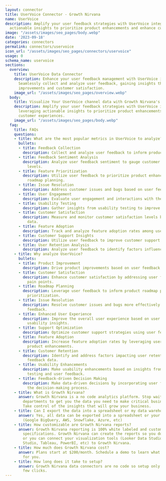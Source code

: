 ```yaml
---
layout: connector
title: UserVoice Connector - Growth Nirvana
name: UserVoice
description: Amplify your user feedback strategies with UserVoice integration, leveraging
  actionable insights to prioritize product enhancements and enhance customer experiences.
image: "/assets/images/seo_pages/body.webp"
date: '2023-09-18'
categories: connectors
permalink: connectors/uservoice
icon_url: "/assets/images/seo_pages/connectors/uservoice"
usage: 0
schema_name: uservoice
sections:
  overview:
    title: UserVoice Data Connector
    description: Enhance your user feedback management with UserVoice integration.
      Seamlessly collect and analyze user feedback, gaining insights that drive product
      improvements and customer satisfaction.
    image_url: "/assets/images/seo_pages/overview.webp"
  body:
    title: Visualize Your UserVoice channel data with Growth Nirvana's UserVoice Connector
    description: Amplify your user feedback strategies with UserVoice integration,
      leveraging actionable insights to prioritize product enhancements and enhance
      customer experiences.
    image_url: "/assets/images/seo_pages/body.webp"
  faq:
    title: FAQs
    questions:
    - title: What are the most popular metrics in UserVoice to analyze?
      bullets:
      - title: Feedback Collection
        description: Collect and analyze user feedback to inform product decisions.
      - title: Feedback Sentiment Analysis
        description: Analyze user feedback sentiment to gauge customer satisfaction
          levels.
      - title: Feature Prioritization
        description: Utilize user feedback to prioritize product enhancements and
          roadmap planning.
      - title: Issue Resolution
        description: Address customer issues and bugs based on user feedback insights.
      - title: User Engagement
        description: Evaluate user engagement and interactions with the product.
      - title: Usability Testing
        description: Gather insights from usability testing to improve user experience.
      - title: Customer Satisfaction
        description: Measure and monitor customer satisfaction levels based on feedback
          data.
      - title: Feature Adoption
        description: Track and analyze feature adoption rates among users.
      - title: Customer Support Insights
        description: Utilize user feedback to improve customer support strategies.
      - title: User Retention Analysis
        description: Analyze user feedback to identify factors influencing user retention.
    - title: Why analyze UserVoice?
      bullets:
      - title: Product Improvement
        description: Drive product improvements based on user feedback insights.
      - title: Customer Satisfaction
        description: Enhance customer satisfaction by addressing user feedback and
          pain points.
      - title: Roadmap Planning
        description: Leverage user feedback to inform product roadmap planning and
          prioritization.
      - title: Issue Resolution
        description: Resolve customer issues and bugs more effectively based on user
          feedback.
      - title: Enhanced User Experience
        description: Improve the overall user experience based on user feedback and
          usability insights.
      - title: Support Optimization
        description: Optimize customer support strategies using user feedback data.
      - title: Feature Adoption
        description: Increase feature adoption rates by leveraging user feedback for
          product enhancements.
      - title: Customer Retention
        description: Identify and address factors impacting user retention based on
          feedback data.
      - title: Usability Enhancements
        description: Make usability enhancements based on insights from usability
          testing and user feedback.
      - title: Feedback-driven Decision Making
        description: Make data-driven decisions by incorporating user feedback into
          the decision-making process.
    - title: What is Growth Nirvana?
      answer: Growth Nirvana is a no code analytics platform. Stop waiting for other
        departments to get you the data you need to make critical business decisions.
        Take control of the insights that will grow your business.
    - title: Can I export the data into a spreadsheet or my data warehouse?
      answer: Yes, all data can be exported into a spreadsheet or your data warehouse
        (Google BigQuery, AWS, Snowflake, Azure, etc)
    - title: How customizable are Growth Nirvana reports?
      answer: Growth Nirvana reporting is 100% white labeled and customized to your
        specifications. Growth Nirvana can create the reports so you don’t have to
        or you can connect your visualization tools (Looker Data Studio/Google Data
        Studio, Tableau, PowerBI, etc) to Growth Nirvana.
    - title: How much does Growth Nirvana cost?
      answer: Plans start at $200/month. Schedule a demo to learn what plan is best
        for you.
    - title: How long does it take to setup?
      answer: Growth Nirvana data connectors are no code so setup only requires a
        few clicks.
---
```

